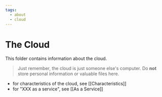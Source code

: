 ```yaml
---
tags:
  - about
  - cloud
---
```

# The Cloud

This folder contains information about the cloud.

>Just remember, the cloud is just someone else's computer. Do **not** store personal information or valuable files here.

- for characteristics of the cloud, see [[Characteristics]]
- for "XXX as a service", see [[As a Service]]
